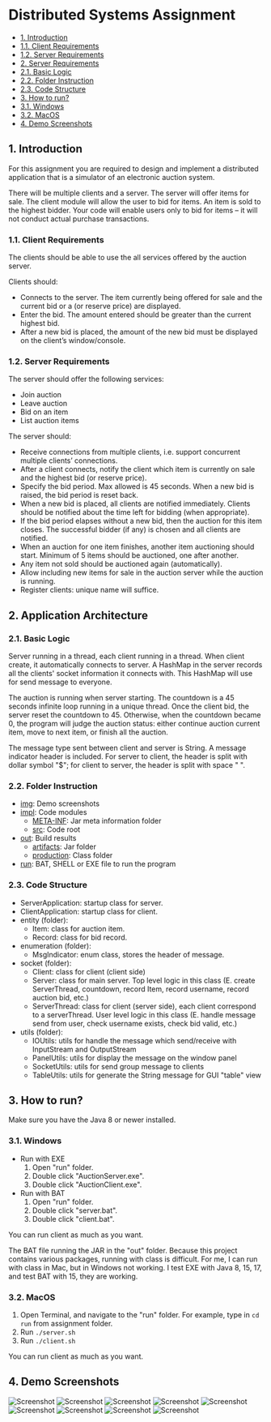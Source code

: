 # Distributed Systems Assignment

- [1. Introduction](#1-introduction)
- [1.1. Client Requirements](#11-client-requirements)
- [1.2. Server Requirements](#12-server-requirements)
- [2. Server Requirements](#2-application-architecture)
- [2.1. Basic Logic](#21-basic-logic)
- [2.2. Folder Instruction](#22-folder-instruction)
- [2.3. Code Structure](#23-code-structure)
- [3. How to run?](#3-how-to-run)
- [3.1. Windows](#31-windows)
- [3.2. MacOS](#32-macos)
- [4. Demo Screenshots](#4-demo-screenshots)

## 1. Introduction

For this assignment you are required to design and implement a distributed application that is a simulator of an electronic auction system.

There will be multiple clients and a server. The server will offer items for sale. The client module will allow the user to bid for items. An item is sold to the highest bidder. Your code will enable users only to bid for items – it will not conduct actual purchase transactions.

### 1.1. Client Requirements

The clients should be able to use the all services offered by the auction server.

Clients should:

- Connects to the server. The item currently being offered for sale and the current bid or a (or reserve price) are displayed.
- Enter the bid. The amount entered should be greater than the current highest bid.
- After a new bid is placed, the amount of the new bid must be displayed on the client’s window/console.

### 1.2. Server Requirements

The server should offer the following services:

- Join auction
- Leave auction
- Bid on an item
- List auction items

The server should:

- Receive connections from multiple clients, i.e. support concurrent multiple clients’ connections.
- After a client connects, notify the client which item is currently on sale and the highest bid (or reserve price).
- Specify the bid period. Max allowed is 45 seconds. When a new bid is raised, the bid period is reset back.
- When a new bid is placed, all clients are notified immediately. Clients should be notified about the time left for bidding (when appropriate).
- If the bid period elapses without a new bid, then the auction for this item closes. The successful bidder (if any) is chosen and all clients are notified.
- When an auction for one item finishes, another item auctioning should start. Minimum of 5 items should be auctioned, one after another.
- Any item not sold should be auctioned again (automatically).
- Allow including new items for sale in the auction server while the auction is running.
- Register clients: unique name will suffice.

## 2. Application Architecture

### 2.1. Basic Logic

Server running in a thread, each client running in a thread. When client create, it automatically connects to server. A HashMap in the server records all the clients' socket information it connects with. This HashMap will use for send message to everyone.

The auction is running when server starting. The countdown is a 45 seconds infinite loop running in a unique thread. Once the client bid, the server reset the countdown to 45. Otherwise, when the countdown became 0, the program will judge the auction status: either continue auction current item, move to next item, or finish all the auction.

The message type sent between client and server is String. A message indicator header is included. For server to client, the header is split with dollar symbol "$"; for client to server, the header is split with space " ".

### 2.2. Folder Instruction

- [img](https://github.com/Theodore-Ho/auction_system/tree/main/img): Demo screenshots
- [impl](https://github.com/Theodore-Ho/auction_system/tree/main/impl): Code modules
  - [META-INF](https://github.com/Theodore-Ho/auction_system/tree/main/impl/meta-inf): Jar meta information folder
  - [src](https://github.com/Theodore-Ho/auction_system/tree/main/impl/src): Code root
- [out](https://github.com/Theodore-Ho/auction_system/tree/main/out): Build results
  - [artifacts](https://github.com/Theodore-Ho/auction_system/tree/main/out/artifacts): Jar folder
  - [production](https://github.com/Theodore-Ho/auction_system/tree/main/out/production): Class folder
- [run](https://github.com/Theodore-Ho/auction_system/tree/main/run): BAT, SHELL or EXE file to run the program

### 2.3. Code Structure

- ServerApplication: startup class for server.
- ClientApplication: startup class for client.
- entity (folder):
  - Item: class for auction item.
  - Record: class for bid record.
- enumeration (folder):
  - MsgIndicator: enum class, stores the header of message.
- socket (folder):
  - Client: class for client (client side)
  - Server: class for main server. Top level logic in this class (E. create ServerThread, countdown, record Item, record username, record auction bid, etc.)
  - ServerThread: class for client (server side), each client correspond to a serverThread. User level logic in this class (E. handle message send from user, check username exists, check bid valid, etc.)
- utils (folder):
  - IOUtils: utils for handle the message which send/receive with InputStream and OutputStream
  - PanelUtils: utils for display the message on the window panel
  - SocketUtils: utils for send group message to clients
  - TableUtils: utils for generate the String message for GUI "table" view

## 3. How to run?
Make sure you have the Java 8 or newer installed.

### 3.1. Windows
- Run with EXE
  1. Open "run" folder.
  2. Double click "AuctionServer.exe".
  3. Double click "AuctionClient.exe".
- Run with BAT
  1. Open "run" folder.
  2. Double click "server.bat".
  3. Double click "client.bat".

You can run client as much as you want.

The BAT file running the JAR in the "out" folder. Because this project contains various packages, running with class is difficult. For me, I can run with class in Mac, but in Windows not working. I test EXE with Java 8, 15, 17, and test BAT with 15, they are working.

### 3.2. MacOS
1. Open Terminal, and navigate to the "run" folder. For example, type in ```cd run``` from assignment folder.
2. Run ```./server.sh```
3. Run ```./client.sh```

You can run client as much as you want.

## 4. Demo Screenshots
![Screenshot](https://github.com/Theodore-Ho/auction_system/blob/main/img/Screenshot1.png)
![Screenshot](https://github.com/Theodore-Ho/auction_system/blob/main/img/Screenshot2.png)
![Screenshot](https://github.com/Theodore-Ho/auction_system/blob/main/img/Screenshot3.png)
![Screenshot](https://github.com/Theodore-Ho/auction_system/blob/main/img/Screenshot4.png)
![Screenshot](https://github.com/Theodore-Ho/auction_system/blob/main/img/Screenshot5.png)
![Screenshot](https://github.com/Theodore-Ho/auction_system/blob/main/img/Screenshot6.png)
![Screenshot](https://github.com/Theodore-Ho/auction_system/blob/main/img/Screenshot7.png)
![Screenshot](https://github.com/Theodore-Ho/auction_system/blob/main/img/Screenshot8.png)
![Screenshot](https://github.com/Theodore-Ho/auction_system/blob/main/img/Screenshot9.png)